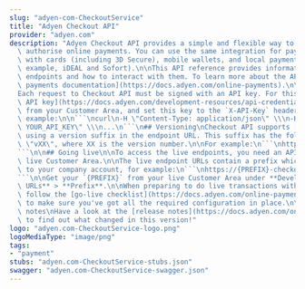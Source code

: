 ```yaml
---
slug: "adyen-com-CheckoutService"
title: "Adyen Checkout API"
provider: "adyen.com"
description: "Adyen Checkout API provides a simple and flexible way to initiate and\
  \ authorise online payments. You can use the same integration for payments made\
  \ with cards (including 3D Secure), mobile wallets, and local payment methods (for\
  \ example, iDEAL and Sofort).\n\nThis API reference provides information on available\
  \ endpoints and how to interact with them. To learn more about the API, visit [online\
  \ payments documentation](https://docs.adyen.com/online-payments).\n\n## Authentication\n\
  Each request to Checkout API must be signed with an API key. For this, [get your\
  \ API key](https://docs.adyen.com/development-resources/api-credentials#generate-api-key)\
  \ from your Customer Area, and set this key to the `X-API-Key` header value, for\
  \ example:\n\n```\ncurl\n-H \"Content-Type: application/json\" \\\n-H \"X-API-Key:\
  \ YOUR_API_KEY\" \\\n...\n```\n## Versioning\nCheckout API supports [versioning](https://docs.adyen.com/development-resources/versioning)\
  \ using a version suffix in the endpoint URL. This suffix has the following format:\
  \ \"vXX\", where XX is the version number.\n\nFor example:\n```\nhttps://checkout-test.adyen.com/v70/payments\n\
  ```\n\n## Going live\n\nTo access the live endpoints, you need an API key from your\
  \ live Customer Area.\n\nThe live endpoint URLs contain a prefix which is unique\
  \ to your company account, for example:\n```\nhttps://{PREFIX}-checkout-live.adyenpayments.com/checkout/v70/payments\n\
  ```\n\nGet your `{PREFIX}` from your live Customer Area under **Developers** > **API\
  \ URLs** > **Prefix**.\n\nWhen preparing to do live transactions with Checkout API,\
  \ follow the [go-live checklist](https://docs.adyen.com/online-payments/go-live-checklist)\
  \ to make sure you've got all the required configuration in place.\n\n## Release\
  \ notes\nHave a look at the [release notes](https://docs.adyen.com/online-payments/release-notes?integration_type=api&version=70)\
  \ to find out what changed in this version!"
logo: "adyen.com-CheckoutService-logo.png"
logoMediaType: "image/png"
tags:
- "payment"
stubs: "adyen.com-CheckoutService-stubs.json"
swagger: "adyen.com-CheckoutService-swagger.json"
---
```

